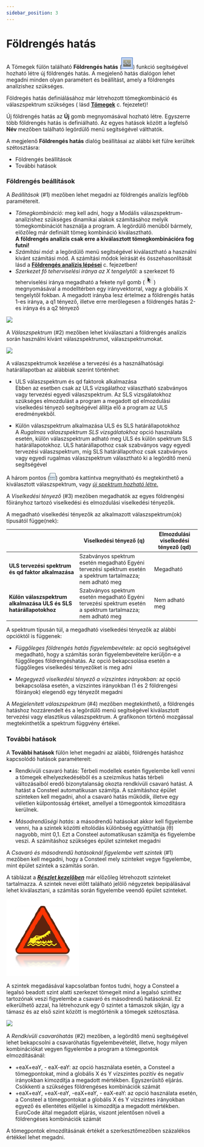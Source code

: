 ```yaml
---
sidebar_position: 3
---
```

# Földrengés hatás

<!-- wp:paragraph {"align":"justify"} -->

A Tömegek fülön található **Földrengés hatás** (![](./img/wp-content-uploads-2021-04-13-3-Seismic-effect.png)) funkció segítségével hozható létre új földrengés hatás. A megjelenő hatás dialógon lehet megadni minden olyan paramétert és beállítást, amely a földrengés analízishez szükséges.

<!-- /wp:paragraph -->

<!-- wp:paragraph {"align":"justify"} -->

Földregés hatás definiálásához már létrehozott tömegkombináció és válaszspektrum szükséges ( lásd [**Tömegek**](../../category/masses) c. fejezetet)!

<!-- /wp:paragraph -->

<!-- wp:paragraph {"align":"justify"} -->

Új földrengés hatás az **Új** gomb megnyomásával hozható létre. Egyszerre több földrengés hatás is definiálható. Az egyes hatások között a legfelső **Név** mezőben található legördülő menü segítségével válthatók.

<!-- /wp:paragraph -->

<!-- wp:paragraph -->

A megjelenő **Földrengés hatás** dialóg beállításai az alábbi két fülre kerültek szétosztásra:

<!-- /wp:paragraph -->

<!-- wp:list -->

- Földrengés beállítások
- További hatások

<!-- /wp:list -->

<!-- wp:heading {"level":3} -->

### Földrengés beállítások

<!-- /wp:heading -->

<!-- wp:paragraph -->

A _Beállítások_ (#1) mezőben lehet megadni az földrengés analízis legfőbb paramétereit.

<!-- /wp:paragraph -->

<!-- wp:list -->

- _Tömegkombináció:_ meg kell adni, hogy a Modális válaszspektrum-analízishez szükséges dinamikai alakok számításához melyik tömegkombinációt használja a program. A legördülő menüből bármely, előzőleg már definiált tömeg kombináció kiválasztható.  
  **A földrengés analízis csak erre a kiválasztott tömegkombinációra fog futni!**
- _Számítási mód:_ a legördülő menü segítségével kiválasztható a használni kívánt számítási mód. A számítási módok leírását és összehasonlítását lásd a **[Földrengés analízis lépései](./12_1_steps-of-the-seismic-analysis.md)** c. fejezetben!
- _Szerkezet fő teherviselési iránya az X tengelytől:_ a szerkezet fő teherviselési iránya megadható a fekete nyíl gomb (![](./img/wp-content-uploads-2021-04-ico-pointer.png)) megnyomásával a modelltérben egy irányvektorral, vagy a globális X tengelytől fokban. A megadott irányba lesz értelmez a földrengés hatás 1-es iránya, a q1 tényező, illetve erre merőlegesen a földrengés hatás 2-es iránya és a q2 tényező

<!-- /wp:list -->

<!-- wp:image {"align":"center","id":37729,"width":470,"height":597,"sizeSlug":"full","linkDestination":"media","className":"is-style-editorskit-rounded"} -->

[![](https://consteelsoftware.com/wp-content/uploads/2022/06/dial_foldrenges_foldr_hatas.png)](./img/wp-content-uploads-2022-06-dial_foldrenges_foldr_hatas.png)

<!-- /wp:image -->

<!-- wp:paragraph {"align":"justify"} -->

A _Válaszspektrum_ (#2) mezőben lehet kiválasztani a földrengés analízis során használni kívánt válaszspektrumot, válaszspektrumokat.

<!-- /wp:paragraph -->

<!-- wp:image {"align":"center","id":37737,"sizeSlug":"full","linkDestination":"media","className":"is-style-editorskit-rounded"} -->

[![](https://consteelsoftware.com/wp-content/uploads/2022/06/dial_foldrenges_foldr_hatas_spektrum.png)](./img/wp-content-uploads-2022-06-dial_foldrenges_foldr_hatas_spektrum.png)

<!-- /wp:image -->

<!-- wp:paragraph {"align":"justify"} -->

A válaszspektrumok kezelése a tervezési és a használhatósági határállapotban az alábbiak szerint történhet:

<!-- /wp:paragraph -->

<!-- wp:list -->

- ULS válaszspektrum és qd faktorok alkalmazása  
  Ebben az esetben csak az ULS vizsgálathoz választható szabványos vagy tervezési egyedi válaszspektrum. Az SLS vizsgálatokhoz szükséges elmozdulást a program a megadott qd elmozdulási viselkedési tényező segítségével állítja elő a program az ULS eredményekből.

<!-- /wp:list -->

<!-- wp:list -->

- Külön válaszspektrum alkalmazása ULS és SLS határállapotokhoz  
  A _Rugalmas válaszspektrum SLS vizsgálatokhoz_ opció használata esetén, külön válaszspektrum adható meg ULS és külön spektrum SLS határállapotokhoz. ULS határállapothoz csak szabványos vagy egyedi tervezési válaszspektrum, míg SLS határállapothoz csak szabványos vagy egyedi rugalmas válaszspektrum választható ki a legördítő menü segítségével

<!-- /wp:list -->

<!-- wp:paragraph {"align":"justify"} -->

A három pontos (![](./img/wp-content-uploads-2021-04-13-3-1-3buttons.png)) gombra kattintva megnyitható és megtekinthető a kiválasztott válaszspektrum, vagy _[új spektrum hozható létre.](../7_0_masses/7_5_creating-response-spectrums.md)_

<!-- /wp:paragraph -->

<!-- wp:paragraph -->

A _Viselkedési tényező_ (#3) mezőben megadhatók az egyes földrengési főirányhoz tartozó viselkedési és elmozdulási viselkedési tényezők.

<!-- /wp:paragraph -->

<!-- wp:paragraph -->

A megadható viselkedési tényezők az alkalmazott válaszspektrum(ok) típusától függe(nek):

<!-- /wp:paragraph -->

<!-- wp:table {"className":"is-style-stripes"} -->

|                                                                           | **Viselkedési tényező (q)**                                                                                  | **Elmozdulási viselkedési tényező (qd)** |
| ------------------------------------------------------------------------- | ------------------------------------------------------------------------------------------------------------ | ---------------------------------------- |
| **ULS tervezési spektrum és qd faktor alkalmazása**               | Szabványos spektrum esetén megadható Egyéni tervezési spektrum esetén a spektrum tartalmazza; nem adható meg | Megadható                                |
| **Külön válaszspektrum alkalmazása ULS és SLS határállapotokhoz** | Szabványos spektrum esetén megadható Egyéni tervezési spektrum esetén a spektrum tartalmazza; nem adható meg | Nem adható meg                           |

<!-- /wp:table -->

<!-- wp:paragraph -->

A spektrum típusán túl, a megadható viselkedési tényezők az alábbi opcióktól is függenek:

<!-- /wp:paragraph -->

<!-- wp:list -->

- _Függőleges földrengés hatás figyelembevétele:_ az opció segítségével megadható, hogy a számítás során figyelembevételre kerüljön-e a függőleges földrengéshatás. Az opció bekapcsolása esetén a függőleges viselkedési tényezőket is meg adni

<!-- /wp:list -->

<!-- wp:list -->

- _Megegyező viselkedési tényező a vízszintes irányokban:_ az opció bekapcsolása esetén, a vízszintes irányokban (1 és 2 földrengési főirányok) elegendő egy tényezőt megadni

<!-- /wp:list -->

<!-- wp:paragraph -->

A _Megjelenített válaszspektrum_ (#4) mezőben megtekinthető, a földrengés hatáshoz hozzárendelt és a legördülő menü segítségével kiválasztott tervezési vagy elasztikus válaszspektrum. A grafikonon történő mozgással megtekinthetők a spektrum függvény értékei.

<!-- /wp:paragraph -->

<!-- wp:heading {"level":3} -->

### További hatások

<!-- /wp:heading -->

<!-- wp:paragraph -->

A **További hatások** fülön lehet megadni az alábbi, földrengés hatáshoz kapcsolódó hatások paramétereit:

<!-- /wp:paragraph -->

<!-- wp:list -->

- Rendkívüli csavaró hatás: Térbeli modellek esetén figyelembe kell venni a tömegek elhelyezkedéséből és a szeizmikus hatás térbeli változásaiból eredő bizonytalanság okozta rendkívüli csavaró hatást. A hatást a Consteel automatikusan számítja. A számításhoz épület szinteken kell megadni, ahol a csavaró hatás működik, illetve egy véletlen külpontosság értéket, amellyel a tömegpontok kimozdításra kerülnek.

<!-- /wp:list -->

<!-- wp:list -->

- _Másodrendűségi hatás_: a másodrendű hatásokat akkor kell figyelembe venni, ha a szintek közötti eltolódás különbség együtthatója (θ) nagyobb, mint 0,1. Ezt a Consteel automatikusan számítja és figyelembe veszi. A számításhoz szükséges épület szinteket megadni

<!-- /wp:list -->

<!-- wp:paragraph {"align":"justify"} -->

A _Csavaró és másodrendű hatásoknál figyelembe vett szintek_ (#1) mezőben kell megadni, hogy a Consteel mely szinteket vegye figyelembe, mint épület szintek a számítás során.

<!-- /wp:paragraph -->

<!-- wp:paragraph -->

A táblázat a _**[Részlet kezelőben](../3_0_model-view/3_3_portions-manager.md)**_ már előzőleg létrehozott szinteket tartalmazza. A szintek nevei előtt található jelölő négyzetek bepipálásával lehet kiválasztani, a számítás során figyelembe veendő épület szinteket.

<!-- /wp:paragraph -->

<!-- wp:image {"align":"left","id":21420,"width":76,"height":81,"sizeSlug":"large","linkDestination":"none"} -->

![](./img/wp-content-uploads-2021-04-warning_croc.png)

<!-- /wp:image -->

<!-- wp:paragraph -->

A szintek megadásával kapcsolatban fontos tudni, hogy a Consteel a legalsó beadott szint alatti szerkezet tömegeit mind a legalsó szinthez tartozónak veszi figyelembe a csavaró és másodrendű hatásoknál. Ez elkerülhető azzal, ha létrehozunk egy 0 szintet a támaszok síkján, így a támasz és az első szint között is megtörténik a tömegek szétosztása.

<!-- /wp:paragraph -->

<!-- wp:image {"align":"center","id":37745,"width":428,"height":550,"sizeSlug":"full","linkDestination":"media","className":"is-style-editorskit-rounded"} -->

[![](https://consteelsoftware.com/wp-content/uploads/2022/06/dial_foldrenges_foldr_tovabbi_hatas.png)](./img/wp-content-uploads-2022-06-dial_foldrenges_foldr_tovabbi_hatas.png)

<!-- /wp:image -->

<!-- wp:paragraph {"align":"justify"} -->

A _Rendkívüli csavaróhatás_ (#2) mezőben, a legördítő menü segítségével lehet bekapcsolni a csavaróhatás figyelembevételét, illetve, hogy milyen kombinációkat vegyen figyelembe a program a tömegpontok elmozdításánál:

<!-- /wp:paragraph -->

<!-- wp:list -->

- \+eaX+eaY, - eaX-eaY: az opció használata esetén, a Consteel a tömegpontokat, mind a globális X és Y vízszintes pozitív és negatív irányokban kimozdítja a megadott mértékben. Egyszerűsítő eljárás. Csökkenti a szükséges földrengéses kombinációk számát
- \+eaX+eaY, +eaX-eaY, -eaX+eaY, - eaX-eaY: az opció használata esetén, a Consteel a tömegpontokat a globális X és Y vízszintes irányokban egyező és ellentétes előjellel is kimozdítja a megadott mértékben. EuroCode által megadott eljárás, viszont jelentősen növeli a földrengéses kombinációk számát

<!-- /wp:list -->

<!-- wp:paragraph -->

A tömegpontok elmozdításának értékét a szerkesztőmezőben százalékos értékkel lehet megadni.

<!-- /wp:paragraph -->
